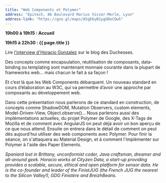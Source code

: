```yaml
---
title: "Web Components et Polymer"
address: "Epitech, 86 Boulevard Marius Vivier-Merle, Lyon"
address-link: "https://goo.gl/maps/A5gE6yB1ygGReCQw5"
---
```


**19h00 à 19h15 : Accueil**

**19h15 à 22h30 : {{ page.title }}**

Lire
[l'interview d'Horacio Gonzalez](http://www.duchess-france.org/parlons-web-components-et-polymer-avec-horacio-gonzalez/)
sur le blog des Duchesses.

Des concepts comme encapsulation, réutilisation de composants, data-binding ou templating sont maintenant monnaie courante dans la plupart de frameworks web...
mais chacun le fait à sa façon !

Et c’est là que les Web Components débarquent.
Un nouveau standard en cours d’élaboration au W3C, qui va permettre d’avoir une approche par composants au développement web.

Dans cette présentation nous parlerons de ce standard en construction, de concepts comme ShadowDOM, Mutation Observers, custom elements, Model-Driven-View, Object.observe()...
Nous parlerons aussi des implémentations actuelles, du projet Polymer de Google, des X-Tags de Mozilla et de comment avec AngularJS on peut déjà avoir un bon aperçu de ce que nous attend.
Ensuite on entrera dans le détail de comment on peut dès aujourd'hui utiliser des web components﻿ avec Polymer.
Pour finir la séance, on s'attaquera au Material Design, et à comment l'implémenter sur Polymer à l'aide des Paper Elements.

*Spaniard lost in Brittany, unconformist coder, Java craftsman, dreamer and all-around geek.
Horacio works at Cityzen Data, a start-up providing provides a scalable, secure, ethical and open platform for sensor data.
He is the co-founder and leader of the FinistJUG (the French JUG the nearest to the Silicon Valley!), GDG Finistère and BreizhBeans.*

